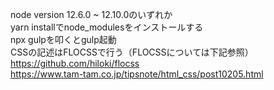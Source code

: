 node version 12.6.0 ~ 12.10.0のいずれか  
yarn installでnode_modulesをインストールする  
npx gulpを叩くとgulp起動  
CSSの記述はFLOCSSで行う（FLOCSSについては下記参照）  
https://github.com/hiloki/flocss  
https://www.tam-tam.co.jp/tipsnote/html_css/post10205.html
